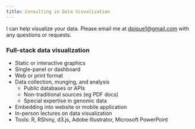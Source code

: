 ```yaml
---
title: Consulting in Data Visualization
---
```


I can help visualize your data. Please email me at dpique1@gmail.com with any questions or requests.

### Full-stack data visualization
- Static or interactive graphics
- Single-panel or dashboard
- Web or print format
- Data collection, munging, and analysis
  - Public databases or APIs
  - Non-traditional sources (eg PDF docs)
  - Special expertise in genomic data
- Embedding into website or mobile application
- In-person lectures on data visualization
- Tools: R, RShiny, d3.js, Adobe Illustrator, Microsoft PowerPoint
